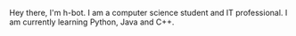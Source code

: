 Hey there, I'm h-bot.  I am a computer science student and IT professional.  I am currently learning Python, Java and C++.  
